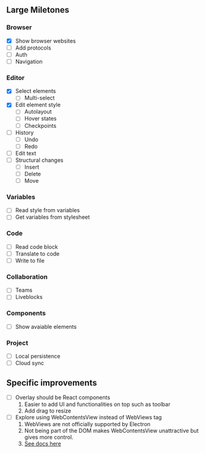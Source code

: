 

## Large Miletones

### Browser
  * [X] Show browser websites
  * [ ] Add protocols  
  * [ ] Auth
  * [ ] Navigation
### Editor
  * [X] Select elements
    * [ ] Multi-select
  * [X] Edit element style
    * [ ] Autolayout
    * [ ] Hover states
    * [ ] Checkpoints
  * [ ] History
    * [ ] Undo 
    * [ ] Redo
  * [ ] Edit text
  * [ ] Structural changes
    * [ ] Insert
    * [ ] Delete
    * [ ] Move
### Variables
  * [ ] Read style from variables
  * [ ] Get variables from stylesheet
### Code
  * [ ] Read code block
  * [ ] Translate to code
  * [ ] Write to file
### Collaboration
  * [ ] Teams
  * [ ] Liveblocks
### Components
  * [ ] Show avaiable elements
### Project
  * [ ] Local persistence
  * [ ] Cloud sync

## Specific improvements
* [ ] Overlay should be React components
   1. Easier to add UI and functionalities on top such as toolbar
   2. Add drag to resize
* [ ] Explore using WebContentsView instead of WebViews tag
    1. WebViews are not officially supported by Electron
    2. Not being part of the DOM makes WebContentsView unattractive but gives more control. 
    3. [See docs here](https://www.electronjs.org/docs/latest/tutorial/web-embeds)
